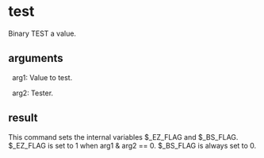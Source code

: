 
# test

Binary TEST a value.

## arguments 

  arg1: Value to test.
  arg2: Tester.

## result
This command sets the internal variables $_EZ_FLAG and $_BS_FLAG. $_EZ_FLAG is set to 1 when arg1 & arg2 == 0. $_BS_FLAG is always set to 0.
